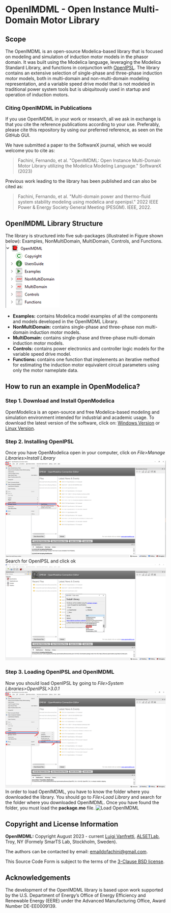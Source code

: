 # OpenIMDML - Open Instance Multi-Domain Motor Library
## Scope
The OpenIMDML is an open-source Modelica-based library that is focused on modeling and simulation of induction motor models in the phasor domain. It was built using the Modelica language, leveraging the Modelica Standard Library, and functions in conjunction with [OpenIPSL](https://github.com/OpenIPSL/OpenIPSL). The library contains an extensive selection of single-phase and three-phase induction motor models, both in multi-domain and non-multi-domain modeling representation, and a variable speed drive model that is not modeled in traditional power system tools but is ubiquitously used in startup and operation of induction motors.
### Citing OpenIMDML in Publications
If you use OpenIMDML in your work or research, all we ask in exchange is that you cite the reference publications according to your use. Preferably, please cite this repository by using our preferred reference, as seen on the GitHub GUI.

We have submitted a paper to the SoftwareX journal, which we would welcome you to cite as:

> Fachini, Fernando, et al. "OpenIMDML: Open Instance Multi-Domain Motor Library utilizing the Modelica Modeling Language." SoftwareX (2023)

Previous work leading to the library has been published and can also be cited as:
> Fachini, Fernando, et al. "Multi-domain power and thermo-fluid system stability modeling using modelica and openipsl." 2022 IEEE Power & Energy Society General Meeting (PESGM). IEEE, 2022.

## OpenIMDML Library Structure
The library is structured into five sub-packages (illustrated in Figure shown below): Examples, NonMultiDomain, MultiDomain, Controls, and Functions.\
![Library Structure](docs/Figures/Library_structure.png "Library Structure")
- **Examples:** contains Modelica model examples of all the components and models developed in the OpenIMDML Library.
- **NonMultiDomain:** contains single-phase and three-phase non multi-domain induction motor models.
-  **MultiDomain:**  contains single-phase and three-phase multi-domain induction motor models.
-  **Controls:** contains power electronics and controller logic models for the variable speed drive model.
-  **Functions:** contains one function that implements an iterative method for estimating the induction motor equivalent circuit parameters using only the motor nameplate data.

## How to run an example in OpenModelica?

### **Step 1.** Download and Install OpenModelica 
OpenModelica is an open-source and free Modelica-based modeling and simulation environment intended for industrial and academic usage. To download the latest version of the software, click on: [Windows Version](https://openmodelica.org/download/download-windows/) or [Linux Version](https://openmodelica.org/download/download-linux/).

### Step 2. Installing OpenIPSL
Once you have OpenModelica open in your computer, click on *File>Manage Libraries>Install Library*
![OpenModelica Home Screen](docs/Figures/OpenModelicaHome.png "OpenModelica Home Screen")
<br/>
Search for OpenIPSL and click ok
![OpenModelica Search](docs/Figures/SearchOpenIPSL.png "Searching OpenIPSL")

### Step 3. Loading OpenIPSL and OpenIMDML
Now you should load OpenIPSL by going to *File>System Libraries>OpenIPSL>3.0.1*
![Load OpenIPSL](docs/Figures/LoadingOpenIPSL.png "Loading OpenIPSL")
In order to load OpenIMDML, you have to know the folder where you downloaded the library. You should go to *File>Load Library* and search for the folder where you downloaded OpenIMDML. Once you have found the folder, you must load the **package.mo** file.
![Load OpenIMDML](docs/Figures/LoadingOpenIMDML.png "Loading OpenIMDML")

## Copyright and License Information

**OpenIMDML:** Copyright August 2023 - current [Luigi Vanfretti](https://github.com/lvanfretti), [ALSETLab](https://github.com/ALSETLab), Troy, NY (Formely SmarTS Lab, Stockholm, Sweden).

The authors can be contacted by email: <a href="mailto:emaildofachini@gmail.com?subject=OpenIMDML_License">emaildofachini@gmail.com</a>.

This Source Code Form is subject to the terms of the [3-Clause BSD license](https://opensource.org/licenses/BSD-3-Clause).

## Acknowledgements

The development of the OpenIMDML library is based upon work supported by the U.S. Department of Energy’s Office of Energy Efficiency and Renewable Energy (EERE) under the Advanced Manufacturing Office, Award Number DE-EE0009139.
